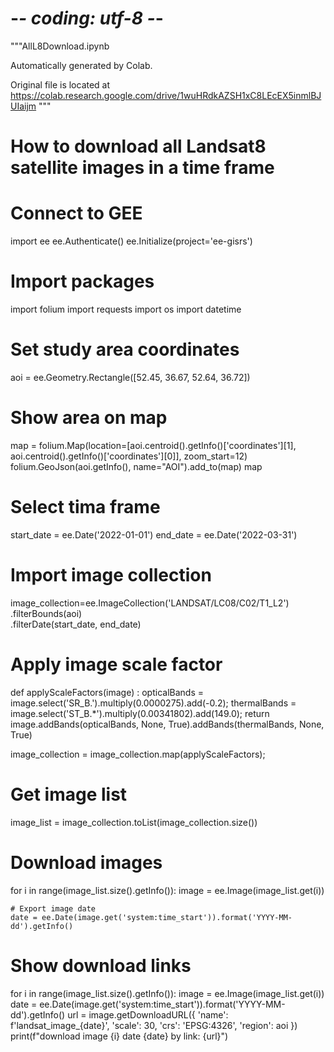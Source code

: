 # -*- coding: utf-8 -*-
"""AllL8Download.ipynb

Automatically generated by Colab.

Original file is located at
    https://colab.research.google.com/drive/1wuHRdkAZSH1xC8LEcEX5inmlBJUIaijm
"""

# How to download all Landsat8 satellite images in a time frame

# Connect to GEE
import ee
ee.Authenticate()
ee.Initialize(project='ee-gisrs')

# Import packages
import folium
import requests
import os
import datetime

# Set study area coordinates
aoi = ee.Geometry.Rectangle([52.45, 36.67, 52.64, 36.72])

# Show area on map
map = folium.Map(location=[aoi.centroid().getInfo()['coordinates'][1], aoi.centroid().getInfo()['coordinates'][0]], zoom_start=12)
folium.GeoJson(aoi.getInfo(), name="AOI").add_to(map)
map

# Select tima frame
start_date = ee.Date('2022-01-01')
end_date = ee.Date('2022-03-31')

# Import image collection
image_collection=ee.ImageCollection('LANDSAT/LC08/C02/T1_L2') \
      .filterBounds(aoi) \
      .filterDate(start_date, end_date)

# Apply image scale factor
def applyScaleFactors(image) :
  opticalBands = image.select('SR_B.').multiply(0.0000275).add(-0.2);
  thermalBands = image.select('ST_B.*').multiply(0.00341802).add(149.0);
  return image.addBands(opticalBands, None, True).addBands(thermalBands, None, True)

image_collection = image_collection.map(applyScaleFactors);

# Get image list
image_list = image_collection.toList(image_collection.size())

# Download images
for i in range(image_list.size().getInfo()):
    image = ee.Image(image_list.get(i))

    # Export image date
    date = ee.Date(image.get('system:time_start')).format('YYYY-MM-dd').getInfo()

# Show download links
for i in range(image_list.size().getInfo()):
    image = ee.Image(image_list.get(i))
    date = ee.Date(image.get('system:time_start')).format('YYYY-MM-dd').getInfo()
    url = image.getDownloadURL({
        'name': f'landsat_image_{date}',
        'scale': 30,
        'crs': 'EPSG:4326',
        'region': aoi
    })
    print(f"download image {i} date {date} by link: {url}")
